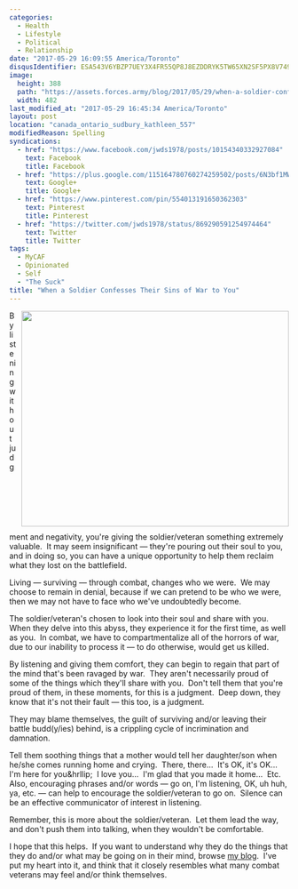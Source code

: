 ```yaml
---
categories:
  - Health
  - Lifestyle
  - Political
  - Relationship
date: "2017-05-29 16:09:55 America/Toronto"
disqusIdentifier: ESA543V6YBZP7UEY3X4FR55QP8J8EZDDRYK5TW65XN2SF5PX8V749P6WKKQNMSY3J4X9WMYXCN435K8MF6RJ7BCQPZPDHC2UTR45
image:
  height: 388
  path: "https://assets.forces.army/blog/2017/05/29/when-a-soldier-confesses-their-sins-of-war-to-you/hotlink-ok/the-sins-of-war_482x388.png"
  width: 482
last_modified_at: "2017-05-29 16:45:34 America/Toronto"
layout: post
location: "canada_ontario_sudbury_kathleen_557"
modifiedReason: Spelling
syndications:
  - href: "https://www.facebook.com/jwds1978/posts/10154340332927084"
    text: Facebook
    title: Facebook
  - href: "https://plus.google.com/115164780760274259502/posts/6N3bf1MWhB5"
    text: Google+
    title: Google+
  - href: "https://www.pinterest.com/pin/554013191650362303"
    text: Pinterest
    title: Pinterest
  - href: "https://twitter.com/jwds1978/status/869290591254974464"
    text: Twitter
    title: Twitter
tags:
  - MyCAF
  - Opinionated
  - Self
  - "The Suck"
title: "When a Soldier Confesses Their Sins of War to You"
---
```


<img alt="" height="388" src="{{ site.uri.assets }}/blog/2017/05/29/when-a-soldier-confesses-their-sins-of-war-to-you/the-sins-of-war_482x388.png"
  style="border: 0px; float: right; margin-bottom: 10px; margin-left: 10px;" width="482" />
<p>
  By listening without judgment and negativity, you're giving the soldier/veteran something extremely valuable.&nbsp; It may seem insignificant &#8212; they're
  pouring out their soul to you, and in doing so, you can have a unique opportunity to help them reclaim what they lost on the battlefield.
</p>
<p>
  Living &#8212; surviving &#8212; through combat, changes who we were.&nbsp; We may choose to remain in denial, because if we can pretend to be who we were,
  then we may not have to face who we've undoubtedly become.
</p>
<p>
  The soldier/veteran's chosen to look into their soul and share with you.&nbsp; When they delve into this abyss, they experience it for the first time, as well
  as you.&nbsp; In combat, we have to compartmentalize all of the horrors of war, due to our inability to process it &#8212; to do otherwise, would get us
  killed.
</p>
<!-- excerptBreak -->
<p>
  By listening and giving them comfort, they can begin to regain that part of the mind that's been ravaged by war.&nbsp; They aren't necessarily proud of some
  of the things which they'll share with you.&nbsp; Don't tell them that you're proud of them, in these moments, for this is a judgment.&nbsp; Deep down, they
  know that it's not their fault &#8212; this too, is a judgment.
</p>
<p>
  They may blame themselves, the guilt of surviving and/or leaving their battle budd(y/ies) behind, is a crippling cycle of incrimination and damnation.
</p>
<p>
  Tell them soothing things that a mother would tell her daughter/son when he/she comes running home and crying.&nbsp; There, there&hellip;&nbsp; It's OK, it's
  OK&hellip;&nbsp; I'm here for you&hrllip;&nbsp; I love you&hellip;&nbsp; I'm glad that you made it home&hellip;&nbsp; Etc.&nbsp; Also, encouraging phrases
  and/or words &#8212; go on, I'm listening, OK, uh huh, ya, etc. &#8212; can help to encourage the soldier/veteran to go on.&nbsp; Silence can be an effective
  communicator of interest in listening.
</p>
<p>
  Remember, this is more about the soldier/veteran.&nbsp; Let them lead the way, and don't push them into talking, when they wouldn't be comfortable.
</p>
<p>
  I hope that this helps.&nbsp; If you want to understand why they do the things that they do and/or what may be going on in their mind, browse <a
    href="{{ site.uri.blog }}" rel="me" title="">my blog</a>.&nbsp; I've put my heart into it, and think that it closely resembles what many combat veterans may
    feel and/or think themselves.
</p>
